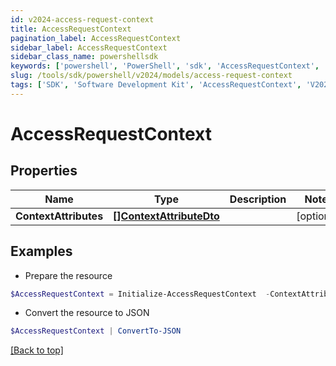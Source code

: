 ```yaml
---
id: v2024-access-request-context
title: AccessRequestContext
pagination_label: AccessRequestContext
sidebar_label: AccessRequestContext
sidebar_class_name: powershellsdk
keywords: ['powershell', 'PowerShell', 'sdk', 'AccessRequestContext', 'V2024AccessRequestContext'] 
slug: /tools/sdk/powershell/v2024/models/access-request-context
tags: ['SDK', 'Software Development Kit', 'AccessRequestContext', 'V2024AccessRequestContext']
---
```



# AccessRequestContext

## Properties

Name | Type | Description | Notes
------------ | ------------- | ------------- | -------------
**ContextAttributes** | [**[]ContextAttributeDto**](context-attribute-dto) |  | [optional] 

## Examples

- Prepare the resource
```powershell
$AccessRequestContext = Initialize-AccessRequestContext  -ContextAttributes null
```

- Convert the resource to JSON
```powershell
$AccessRequestContext | ConvertTo-JSON
```


[[Back to top]](#) 

